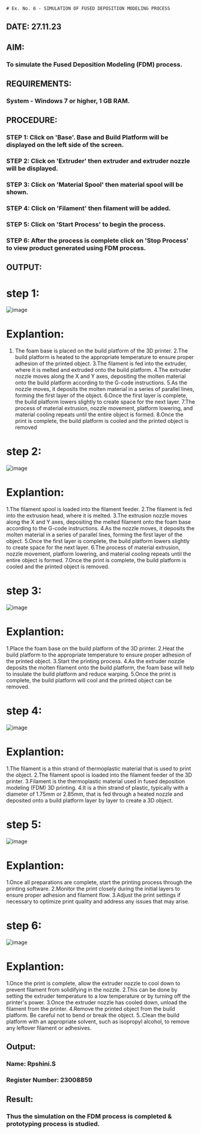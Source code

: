                                                                                 # Ex. No. 6 - SIMULATION OF FUSED DEPOSITION MODELING PROCESS

## DATE: 27.11.23
## AIM:
### To simulate the Fused Deposition Modeling (FDM) process.

## REQUIREMENTS:
### System - Windows 7 or higher, 1 GB RAM.

## PROCEDURE:
### STEP 1: Click on 'Base'. Base and Build Platform will be displayed on the left side of the screen.
### STEP 2: Click on 'Extruder' then extruder and extruder nozzle will be displayed.
### STEP 3: Click on 'Material Spool' then material spool will be shown.
### STEP 4: Click on 'Filament' then filament will be added.
### STEP 5: Click on 'Start Process' to begin the process.
### STEP 6: After the process is complete click on 'Stop Process' to view product generated using FDM process.

## OUTPUT:
# step 1:
![image](https://github.com/23008859/Ex.-No---6.-SIMULATION-OF-FUSED-DEPOSITION-MODELING-PROCESS/assets/139117979/b12234ec-304d-4a13-a1d8-2e09ca5c7472)
# Explantion:
1. The foam base is placed on the build platform of the 3D printer.
2.The build platform is heated to the appropriate temperature to ensure proper adhesion of the printed object.
3.The filament is fed into the extruder, where it is melted and extruded onto the build platform.
4.The extruder nozzle moves along the X and Y axes, depositing the molten material onto the build platform according to the G-code instructions.
5.As the nozzle moves, it deposits the molten material in a series of parallel lines, forming the first layer of the object.
6.Once the first layer is complete, the build platform lowers slightly to create space for the next layer.
7.The process of material extrusion, nozzle movement, platform lowering, and material cooling repeats until the entire object is formed.
8.Once the print is complete, the build platform is cooled and the printed object is removed
# step 2:
![image](https://github.com/23008859/Ex.-No---6.-SIMULATION-OF-FUSED-DEPOSITION-MODELING-PROCESS/assets/139117979/48138fd6-916e-4941-b925-cebc3912230e)
# Explantion:
1.The filament spool is loaded into the filament feeder.
2.The filament is fed into the extrusion head, where it is melted.
3.The extrusion nozzle moves along the X and Y axes, depositing the melted filament onto the foam base according to the G-code instructions.
4.As the nozzle moves, it deposits the molten material in a series of parallel lines, forming the first layer of the object.
5.Once the first layer is complete, the build platform lowers slightly to create space for the next layer.
6.The process of material extrusion, nozzle movement, platform lowering, and material cooling repeats until the entire object is formed.
7.Once the print is complete, the build platform is cooled and the printed object is removed.
# step 3:
![image](https://github.com/23008859/Ex.-No---6.-SIMULATION-OF-FUSED-DEPOSITION-MODELING-PROCESS/assets/139117979/7d8b9e3d-4006-4e93-8866-31efe6f6a2ba)
# Explantion:
1.Place the foam base on the build platform of the 3D printer.
2.Heat the build platform to the appropriate temperature to ensure proper adhesion of the printed object.
3.Start the printing process.
4.As the extruder nozzle deposits the molten filament onto the build platform, the foam base will help to insulate the build platform and reduce warping.
5.Once the print is complete, the build platform will cool and the printed object can be removed.
# step 4:
![image](https://github.com/23008859/Ex.-No---6.-SIMULATION-OF-FUSED-DEPOSITION-MODELING-PROCESS/assets/139117979/82636ca0-17eb-4ac7-af63-0b52a2a7499c)
# Explantion:
1.The filament is a thin strand of thermoplastic material that is used to print the object. 
2.The filament spool is loaded into the filament feeder of the 3D printer.
3.Filament is the thermoplastic material used in fused deposition modeling (FDM) 3D printing. 
4.It is a thin strand of plastic, typically with a diameter of 1.75mm or 2.85mm, that is fed through a heated nozzle and deposited onto a build platform layer by layer to create a 3D object.
# step 5:
![image](https://github.com/23008859/Ex.-No---6.-SIMULATION-OF-FUSED-DEPOSITION-MODELING-PROCESS/assets/139117979/b0fe5187-bcbb-4b62-b3fc-a56ccd70c481)
# Explantion:
1.Once all preparations are complete, start the printing process through the printing software.
2.Monitor the print closely during the initial layers to ensure proper adhesion and filament flow.
3.Adjust the print settings if necessary to optimize print quality and address any issues that may arise.
# step 6:
![image](https://github.com/23008859/Ex.-No---6.-SIMULATION-OF-FUSED-DEPOSITION-MODELING-PROCESS/assets/139117979/f248fca6-1214-4f06-b450-5d4a0b5133dc)
# Explantion:
1.Once the print is complete, allow the extruder nozzle to cool down to prevent filament from solidifying in the nozzle.
2.This can be done by setting the extruder temperature to a low temperature or by turning off the printer's power.
3.Once the extruder nozzle has cooled down, unload the filament from the printer.
4.Remove the printed object from the build platform. Be careful not to bend or break the object.
5..Clean the build platform with an appropriate solvent, such as isopropyl alcohol, to remove any leftover filament or adhesives.

## Output:

### Name: Rpshini.S
### Register Number: 23008859

## Result:
### Thus the simulation on the FDM process is completed & prototyping process is studied.
